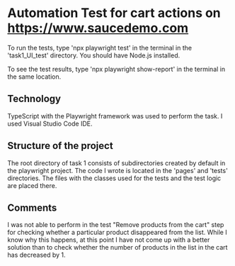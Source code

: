 # Automation Test for cart actions on  https://www.saucedemo.com 
To run the tests, type 'npx playwright test' in the terminal in the 'task1_UI_test' directory. You should have Node.js installed.

To see the test results, type 'npx playwright show-report' in the terminal in the same location.

## Technology
TypeScript with the Playwright framework was used to perform the task. I used Visual Studio Code IDE.

## Structure of the project
The root directory of task 1 consists of subdirectories created by default in the playwright project. The code I wrote is located in the 'pages' and 'tests' directories. The files with the classes used for the tests and the test logic are placed there.

## Comments
I was not able to perform in the test "Remove products from the cart" step for checking whether a particular product disappeared from the list. While I know why this happens, at this point I have not come up with a better solution than to check whether the number of products in the list in the cart has decreased by 1.

